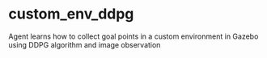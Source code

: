 # custom_env_ddpg
Agent learns how to collect goal points in a custom environment in Gazebo using DDPG algorithm and image observation

